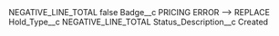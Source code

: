 <?xml version="1.0" encoding="UTF-8"?>
<CustomMetadata xmlns="http://soap.sforce.com/2006/04/metadata" xmlns:xsi="http://www.w3.org/2001/XMLSchema-instance" xmlns:xsd="http://www.w3.org/2001/XMLSchema">
    <label>NEGATIVE_LINE_TOTAL</label>
    <protected>false</protected>
    <values>
        <field>Badge__c</field>
        <value xsi:type="xsd:string">PRICING ERROR --&gt; REPLACE</value>
    </values>
    <values>
        <field>Hold_Type__c</field>
        <value xsi:type="xsd:string">NEGATIVE_LINE_TOTAL</value>
    </values>
    <values>
        <field>Status_Description__c</field>
        <value xsi:type="xsd:string">Created</value>
    </values>
</CustomMetadata>
